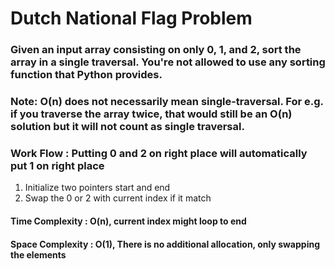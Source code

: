 # Dutch National Flag Problem
### Given an input array consisting on only 0, 1, and 2, sort the array in a single traversal. You're not allowed to use any sorting function that Python provides.
### Note: O(n) does not necessarily mean single-traversal. For e.g. if you traverse the array twice, that would still be an O(n) solution but it will not count as single traversal.

### Work Flow : Putting 0 and 2 on right place will automatically put 1 on right place
1. Initialize two pointers start and end  
2. Swap the 0 or 2 with current index if it match

#### Time Complexity : O(n), current index might loop to end
#### Space Complexity : O(1), There is no additional allocation, only swapping the elements

